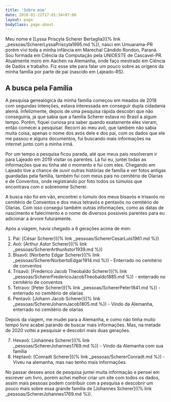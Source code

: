 ```yaml
---
title: 'Sobre mim'
date: 2018-02-22T17:01:34+07:00
layout: page
bodyClass: page-about
---
```


Meu nome é [Lyssa Priscyla Scherer Bertaglia]({% link _pessoas/SchererLyssaPriscyla1995.md %}), nasci em Umuarama-PR porém vivi toda a minha infância em Marechal Cândido Rondon, Paraná. Sou formada em Ciência da Computação pela UNIOESTE de Cascavel-PR. Atualmente moro em Aachen na Alemanha, onde faço mestrado em Ciência de Dados e trabalho. Fiz esse site para falar um pouco sobre as origens da minha família por parte de pai (nascido em Lajeado-RS).


## A busca pela Família

A pesquisa genealógica da minha família começou em meados de 2018 com segundas intenções, estava interessada em conseguir dupla cidadania alemã. Infelizmente, depois de uma pesquisa rápida descobri que não conseguiria, já que sabia que a família Scherer estava no Brasil a algum tempo. Porém, fiquei curiosa pra saber quando exatamente eles vieram, então comecei a pesquisar. Recorri ao meu avô, que também não sabia muita coisa, apenas o nome dos avós dele e dos pai, com os dados que ele me passou e alguns documentos, fui buscando mais informações na internet junto com a minha irmã.

Por um tempo a pesquisa ficou parada, até que meus pais resolveram ir para Lajeado em 2019 visitar os parentes. Lá fui eu, juntei todas as informações que eu tinha até o momento e fui com eles. Chegando em Lajeado tive a chance de ouvir outras histórias de família e ver fotos antigas guardadas pela família, também fui com meus pais no cemitério de Olarias e de Conventos, onde registrando por foto todos os túmulos que encontrava com o sobrenome Scherer.

A busca não foi em vão, encontrei o túmulo dos meus bisavós e trisavós no cemitério de Conventos e dos meus tetravós e pentavós no cemitério de Olarias. Com isso consegui também outras informações, como as datas de nascimento e falecimento e o nome de diversos possíveis parentes para eu adicionar a árvore futuramente.

Após a viagem, havia chegado a 6 gerações acima de mim:

1) Pai: [César Scherer]({% link _pessoas/SchererCesarLuis1961.md %})<br/>
2) Avô: [Arthur Astor Scherer]({% link _pessoas/SchererArthurAstor1939.md %})<br/>
3) Bisavô: [Norberto Edgar Scherer]({% link _pessoas/SchererNorbertoEdgar1914.md %}) - Enterrado no cemitério de conventos<br/>
4) Trisavô: [Frederico Jacob Theobaldo Scherer]({% link _pessoas/SchererFredericoJacobTheobaldo1885.md %}) - enterrado no cemitério de conventos<br/>
5) Tetravo: [Peter Scherer]({% link _pessoas/SchererPeter1841.md %}) - enterrado no cemitério de olarias<br/>
6) Pentavô: [Johann Jacob Scherer]({% link _pessoas/SchererJohannJacob1805.md %}) - Vindo da Alemanha, enterrado no cemitério de olarias<br/>

Depois da viagem, me mudei para a Alemanha, e como não tinha muito tempo livre acabei parando de buscar mais informações. Mas, na metade de 2020 voltei a pesquisar e descobri mais duas gerações.

7) Hexavô: [Johannes Scherer]({% link _pessoas/SchererJohannes1769.md %}) - Vindo da Alemanha com sua família<br/>
8) Heptavô: [Conradt Scherer]({% link _pessoas/SchererConradt.md %}) - Viveu na alemanha, mas nao tenho mais informações.<br/>

No passar desses anos de pesquisa juntei muita informação e pensei em escrever um livro, porém achei melhor criar um site com todos os dados, assim mais pessoas podem contribuir com a pesquisa e descobrir um pouco mais sobre essa grande família de [Johannes Scherer]({% link _pessoas/SchererJohannes1769.md %}).


